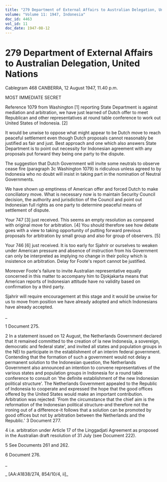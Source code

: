 ```yaml
---
title: "279 Department of External Affairs to Australian Delegation, United Nations"
volume: "Volume 11: 1947, Indonesia"
doc_id: 4463
vol_id: 11
doc_date: 1947-08-12
---
```


# 279 Department of External Affairs to Australian Delegation, United Nations

Cablegram 468 CANBERRA, 12 August 1947, 11.40 p.m.

MOST IMMEDIATE SECRET

Reference 1079 from Washington [1] reporting State Department is against mediation and arbitration, we have just learned of Dutch offer to meet Republican and other representatives at round table conference to work out United States of Indonesia. [2]

It would be unwise to oppose what might appear to be Dutch move to reach peaceful settlement even though Dutch proposals cannot reasonably be justified as fair and just. Best approach and one which also answers State Department is to point out necessity for Indonesian agreement with any proposals put forward they being one party to the dispute.

The suggestion that Dutch Government will invite some neutrals to observe cease fire (paragraph 3c Washington 1079) is ridiculous unless agreed to by Indonesia who no doubt will insist in taking part in the nomination of Neutral Governments.

We have shown up emptiness of American offer and forced Dutch to make conciliatory move. What is necessary now is to maintain Security Council decision, the authority and jurisdiction of the Council and point out Indonesian full rights as one party to determine peaceful means of settlement of dispute.

Your 747 [3] just received. This seems an empty resolution as compared with original move for arbitration. [4] You should therefore see how debate goes with a view to taking opportunity of putting forward previous proposals for arbitration by small group and also for group of observers. [5]

Your 746 [6] just received. It is too early for Sjahrir or ourselves to weaken under American pressure and absence of instruction from his Government can only be interpreted as implying no change in their policy which is insistence on arbitration. Delay for Foote's report cannot be justified.

Moreover Foote's failure to invite Australian representative equally concerned in this matter to accompany him to Djokjakarta means that American reports of Indonesian attitude have no validity based on confirmation by a third party.

Sjahrir will require encouragement at this stage and it would be unwise for us to move from position we have already adopted and which Indonesians have already accepted.

_

1 Document 275.

2 In a statement issued on 12 August, the Netherlands Government declared that it remained committed to the creation of la new Indonesia, a sovereign, democratic and federal state', and invited all states and population groups in the NEI to participate in the establishment of an interim federal government. Contending that the formation of such a government would not delay a permanent solution to the Indonesian question, the Netherlands Government also announced an intention to convene representatives of the various states and population groups in Indonesia for a round table conference to consult on 'the definite establishment of the new Indonesian political structure'. The Netherlands Government appealed to the Republic of Indonesia to cooperate and expressed the hope that the good offices offered by the United States would make an important contribution. Arbitration was rejected: 'From the circumstance that the chief aim is the reformation of the Indonesian political structure-and therefore not the ironing out of a difference-it follows that a solution can be promoted by good offices but not by arbitration between the Netherlands and the Republic.' 3 Document 277.

4 i.e. arbitration under Article 17 of the Linggadjati Agreement as proposed in the Australian draft resolution of 31 July (see Document 222).

5 See Documents 261 and 262.

6 Document 276.

_

_ [AA:A1838/274, 854/10/4, ii]_

